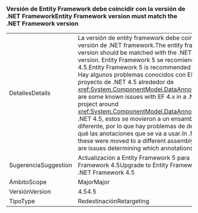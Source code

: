 ### <a name="entity-framework-version-must-match-the-net-framework-version"></a><span data-ttu-id="4a659-101">Versión de Entity Framework debe coincidir con la versión de .NET Framework</span><span class="sxs-lookup"><span data-stu-id="4a659-101">Entity Framework version must match the .NET Framework version</span></span>

|   |   |
|---|---|
|<span data-ttu-id="4a659-102">Detalles</span><span class="sxs-lookup"><span data-stu-id="4a659-102">Details</span></span>|<span data-ttu-id="4a659-103">La versión de entity framework debe coincidir con la versión de .NET framework.</span><span class="sxs-lookup"><span data-stu-id="4a659-103">The entity framework version should be matched with the .NET framework version.</span></span> <span data-ttu-id="4a659-104">Entity Framework 5 se recomienda para .NET 4.5.</span><span class="sxs-lookup"><span data-stu-id="4a659-104">Entity Framework 5 is recommended for .NET 4.5.</span></span> <span data-ttu-id="4a659-105">Hay algunos problemas conocidos con EF 4.x en un proyecto de .NET 4.5 alrededor de <xref:System.ComponentModel.DataAnnotations>.</span><span class="sxs-lookup"><span data-stu-id="4a659-105">There are some known issues with EF 4.x in a .NET 4.5 project around <xref:System.ComponentModel.DataAnnotations>.</span></span> <span data-ttu-id="4a659-106">En .NET 4.5, estos se movieron a un ensamblado diferente, por lo que hay problemas de determinar qué las anotaciones que se va a usar.</span><span class="sxs-lookup"><span data-stu-id="4a659-106">In .NET 4.5, these were moved to a different assembly, so there are issues determining which annotations to use.</span></span>|
|<span data-ttu-id="4a659-107">Sugerencia</span><span class="sxs-lookup"><span data-stu-id="4a659-107">Suggestion</span></span>|<span data-ttu-id="4a659-108">Actualización a Entity Framework 5 para .NET Framework 4.5</span><span class="sxs-lookup"><span data-stu-id="4a659-108">Upgrade to Entity Framework 5 for .NET Framework 4.5</span></span>|
|<span data-ttu-id="4a659-109">Ámbito</span><span class="sxs-lookup"><span data-stu-id="4a659-109">Scope</span></span>|<span data-ttu-id="4a659-110">Major</span><span class="sxs-lookup"><span data-stu-id="4a659-110">Major</span></span>|
|<span data-ttu-id="4a659-111">Versión</span><span class="sxs-lookup"><span data-stu-id="4a659-111">Version</span></span>|<span data-ttu-id="4a659-112">4.5</span><span class="sxs-lookup"><span data-stu-id="4a659-112">4.5</span></span>|
|<span data-ttu-id="4a659-113">Tipo</span><span class="sxs-lookup"><span data-stu-id="4a659-113">Type</span></span>|<span data-ttu-id="4a659-114">Redestinación</span><span class="sxs-lookup"><span data-stu-id="4a659-114">Retargeting</span></span>|

